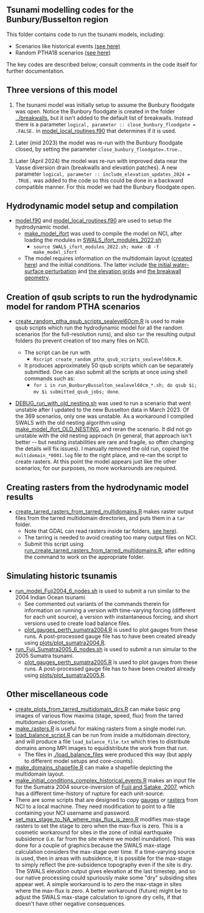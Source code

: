 Tsunami modelling codes for the Bunbury/Busselton region
--------------------------------------------------------

This folder contains code to run the tsunami models, including:
* Scenarios like historical events [(see here)](../sources/like_historic/)
* Random PTHA18 scenarios [(see here)](../sources/hazard/)

The key codes are described below; consult comments in the code itself for further documentation.

## Three versions of this model

1. The tsunami model was initially setup to assume the Bunbury floodgate was open. Notice the Bunbury floodgate is created in the folder [../breakwalls](../breakwalls), but it isn't added to the default list of breakwalls. Instead there is a parameter `logical, parameter :: close_bunbury_floodgate = .FALSE.` in [model_local_routines.f90](model_local_routines.f90) that determines if it is used.

2. Later (mid 2023) the model was re-run with the Bunbury floodgate closed, by setting the parameter `close_bunbury_floodgate=.true.`.

3. Later (April 2024) the model was re-run with improved data near the Vasse diversion drain (breakwalls and elevation patches). A new parameter `logical, parameter :: include_elevation_updates_2024 = .TRUE.` was added to the code so this could be done in a backward compatible manner. For this model we had the Bunbury floodgate open.

## Hydrodynamic model setup and compilation

* [model.f90](model.f90) and [model_local_routines.f90](model_local_routines.f90) are used to setup the hydrodynamic model.
    * [make_model_ifort](make_model_ifort) was used to compile the model on NCI, after loading the modules in [SWALS_ifort_modules_2022.sh](SWALS_ifort_modules_2022.sh) 
        * `source SWALS_ifort_modules_2022.sh; make -B -f make_model_ifort`
    * The model requires information on the multidomain layout ([created here](../multidomain_design/)) and the initial conditions. The latter include [the initial water-surface perturbation](../sources/) and [the elevation grids](../elevation/) and [the breakwall geometry](../breakwalls).

## Creation of qsub scripts to run the hydrodynamic model for random PTHA scenarios

* [create_random_ptha_qsub_scripts_sealevel60cm.R](create_random_ptha_qsub_scripts_sealevel60cm.R) is used to make qsub scripts which run the hydrodynamic model for all the random scenarios (for the full-resolution runs), and also `tar` the resulting output folders (to prevent creation of too many files on NCI). 
    * The script can be run with 
        * `Rscript create_random_ptha_qsub_scripts_sealevel60cm.R`.
    * It produces approximately 50 qsub scripts which can be separately submitted. One can also submit all the scripts at once using shell commands such as: 
        * `for i in run_BunburyBusselton_sealevel60cm_*.sh; do qsub $i; mv $i submitted_qsub_jobs; done`. 

* [DEBUG_run_with_old_nesting.sh](DEBUG_run_with_old_nesting.sh) was used to run a scenario that went unstable after I updated to the new Busselton data in March 2023. Of the 369 scenarios, only one was unstable. As a workaround I compiled SWALS with the old nesting algorithm using [make_model_ifort_OLD_NESTING](make_model_ifort_OLD_NESTING), and reran the scenario. It did not go unstable with the old nesting approach (in general, that approach isn't better -- but nesting instabilities are rare and fragile, so often changing the details will fix issues). I manually removed the old run, copied the `multidomain_*0001.log` file to the right place, and re-ran the script to create rasters. At this point the model appears just like the other scenarios; for our purposes, no more workarounds are required.

## Creating rasters from the hydrodynamic model results

* [create_tarred_rasters_from_tarred_multidomains.R](create_tarred_rasters_from_tarred_multidomains.R) makes raster output files from the tarred multidomain directories, and puts them in a `tar` folder.
    * Note that GDAL can read rasters inside tar folders, [see here](https://gdal.org/user/virtual_file_systems.html)). 
    * The tarring is needed to avoid creating too many output files on NCI. 
    * Submit this script using [run_create_tarred_rasters_from_tarred_multidomains.R](run_create_tarred_rasters_from_tarred_multidomains.R), after editing the command to work on the appropriate folder.

## Simulating historic tsunamis

* [run_model_Fuji2004_6_nodes.sh](run_model_Fuji2004_6_nodes.sh) is used to submit a run similar to the 2004 Indian Ocean tsunami. 
    * See commented out variants of the commands therein for information on running a version with time-varying forcing (different for each unit source), a version with instantaneous forcing, and short versions used to create load balance files.
    * [plot_gauges_perth_sumatra2004.R](plot_gauges_perth_sumatra2004.R) is used to plot gauges from these runs. A post-processed gauge file has to have been created already using [plots/plot_sumatra2004.R](plots/plot_sumatra2004.R). 
* [run_Fuji_Sumatra2005_6_nodes.sh](run_Fuji_Sumatra2005_6_nodes.sh) is used to submit a run simular to the 2005 Sumatra tsunami. 
    * [plot_gauges_perth_sumatra2005.R](plot_gauges_perth_sumatra2005.R) is used to plot gauges from these runs. A post-processed gauge file has to have been created already using [plots/plot_sumatra2005.R](plots/plot_sumatra2005.R). 

## Other miscellaneous code

* [create_plots_from_tarred_multidomain_dirs.R](create_plots_from_tarred_multidomain_dirs.R) can make basic png images of various flow maxima (stage, speed, flux) from the tarred multidomain directories.
* [make_rasters.R](make_rasters.R) is useful for making rasters from a single model run.
* [load_balance_script.R](load_balance_script.R) can be run from inside a multidomain directory, and will produce a file `load_balance_file.txt` which tries to distribute domains among MPI images to equidistribute the work from that run. 
    * The files in [./load_balance_files](./load_balance_files) were produced this way (but apply to different model setups and core-counts). 
* [make_domains_shapefile.R](make_domains_shapefile.R) can make a shapefile depicting the multidomain layout. 
* [make_initial_conditions_complex_historical_events.R](make_initial_conditions_complex_historical_events.R) makes an input file for the Sumatra 2004 source-inversion of [Fujii and Satake, 2007](https://doi.org/10.1785/0120050613), which has a different time-history of rupture for each unit-source.
* There are some scripts that are designed to copy [gauges](make_folders_and_copy_gauges.R) or [rasters](make_folders_and_copy_rasters.R) from NCI to a local machine. They need modification to point to a file containing your NCI username and password.
* [set_max_stage_to_NA_where_max_flux_is_zero.R](set_max_stage_to_NA_where_max_flux_is_zero.R) modifies max-stage rasters to set the stage to zero when the max-flux is zero. This is a cosmetic workaround for sites in the zone of initial earthquake subsidence (i.e. far from the site where we model inundation). This was done for a couple of graphics because the SWALS max-stage calculation considers the max-stage over time. If a time-varying source is used, then in areas with subsidence, it is possible for the max-stage to simply reflect the pre-subsidence topography even if the site is dry. The SWALS elevation output gives elevation at the last timestep, and so our native processing could spuriously make some "dry" subsiding sites appear wet. A simple workaround is to zero the max-stage in sites where the max-flux is zero. A better workaround (future) might be to adjust the SWALS max-stage calculation to ignore dry cells, if that doesn't have other negative consequences.
